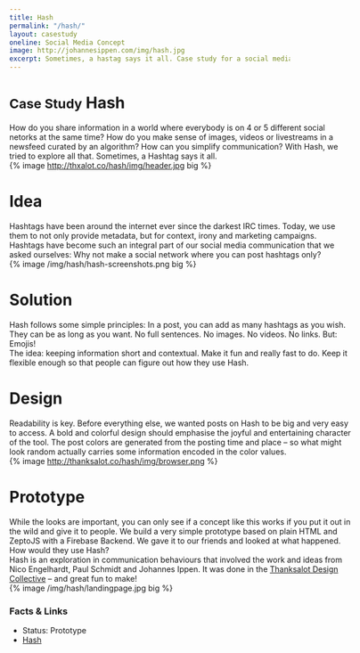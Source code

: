 ```yaml
---
title: Hash
permalink: "/hash/"
layout: casestudy
oneline: Social Media Concept
image: http://johannesippen.com/img/hash.jpg
excerpt: Sometimes, a hastag says it all. Case study for a social media prototype.
---
```


<style>
  p {
    width: 615px;
    margin: 0 auto;
  }
  .standard img {
    width: 100%;
    max-width: 615px;
  }
  .big img {
    width: 100%;
    max-width: 900px;
    margin-left: -92.5px;
    margin-right: -92.5px;
  }
  .casestudy-image {
    margin-top: 2em;
  }
</style>

# <small>Case Study</small> Hash

How do you share information in a world where everybody is on 4 or 5 different social netorks at the same time? How do you make sense of images, videos or livestreams in a newsfeed curated by an algorithm? How can you simplify communication? With Hash, we tried to explore all that. Sometimes, a Hashtag says it all.

{% image http://thxalot.co/hash/img/header.jpg big %}

# Idea

Hashtags have been around the internet ever since the darkest IRC times. Today, we use them to not only provide metadata, but for context, irony and marketing campaigns. Hashtags have become such an integral part of our social media communication that we asked ourselves: Why not make a social network where you can post hashtags only?

{% image /img/hash/hash-screenshots.png big %}

# Solution

Hash follows some simple principles: In a post, you can add as many hashtags as you wish. They can be as long as you want. No full sentences. No images. No videos. No links. But: Emojis!

The idea: keeping information short and contextual. Make it fun and really fast to do. Keep it flexible enough so that people can figure out how they use Hash.

# Design

Readability is key. Before everything else, we wanted posts on Hash to be big and very easy to access. A bold and colorful design should emphasise the joyful and entertaining character of the tool. The post colors are generated from the posting time and place – so what might look random actually carries some information encoded in the color values.

{% image http://thanksalot.co/hash/img/browser.png %}

# Prototype

While the looks are important, you can only see if a concept like this works if you put it out in the wild and give it to people. We build a very simple prototype based on plain HTML and ZeptoJS with a Firebase Backend. We gave it to our friends and looked at what happened. How would they use Hash?

Hash is an exploration in communication behaviours that involved the work and ideas from Nico Engelhardt, Paul Schmidt and Johannes Ippen. It was done in the [Thanksalot Design Collective](http://thxalot.co) – and great fun to make!

{% image /img/hash/landingpage.jpg big %}

<section class="facts">
  <div class="inner grid">
    <div class="col">
      <h3>Facts & Links</h3>
    </div>
    <div class="col">
      <ul>
        <li>
          Status: Prototype
        </li>
        <li>
          <a href="http://thanksalot.co/hash/">Hash</a>
        </li>
      </ul>
    </div>
  </div>
</section>
